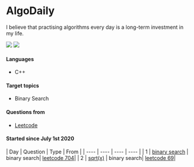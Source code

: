 # AlgoDaily

I believe that practising algorithms every day is a long-term investment in my life.

[![](https://lc.coding.gs/v1/solved/smilegupta.svg?logo=leetcode)](https://leetcode.com/smilegupta/)
[![](https://lc.coding.gs/v1/ranking/smilegupta.svg?logo=leetcode)](https://leetcode.com/smilegupta/)

#### Languages

-   C++
#### Target topics

-   Binary Search

#### Questions from

-   [Leetcode](https://leetcode.com)

#### Started since July 1st 2020

| Day  | Question | Type | From   |                                                                                                                                        | ---- | ---- | ---- | ---- | 
| 1    | [binary search](/leetcode/704-binary-search) | binary search| [leetcode 704](https://leetcode.com/problems/binary-search)|
| 2    | [sqrt(x)](/leetcode/69-sqrt-x) | binary search| [leetcode 69](https://leetcode.com/problems/sqrtx/)|                                                                                                                              



